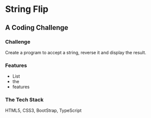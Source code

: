 # String Flip

## A Coding Challenge

### Challenge

Create a program to accept a string, reverse it and display the result.

### Features

- List
- the
- features

### The Tech Stack

HTML5, CSS3, BootStrap, TypeScript
